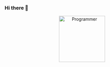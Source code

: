 ### Hi there 👋

<header align="center">
<img class="icons-item-page__image" alt="Programmer" src="https://www.reshot.com/preview-assets/icons/9HXN25LZVG/programmer-9HXN25LZVG.svg" width="150" height="150">
</header>



<!--
**VasJeni/VasJeni** is a ✨ _special_ ✨ repository because its `README.md` (this file) appears on your GitHub profile.

Here are some ideas to get you started:

- 🔭 I’m currently working on ...
- 🌱 I’m currently learning ...
- 👯 I’m looking to collaborate on ...
- 🤔 I’m looking for help with ...
- 💬 Ask me about ...
- 📫 How to reach me: ...
- 😄 Pronouns: ...
- ⚡ Fun fact: ...
-->
